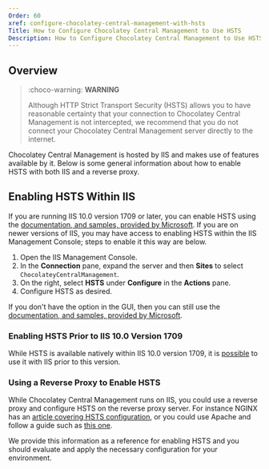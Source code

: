 ```yaml
---
Order: 60
xref: configure-chocolatey-central-management-with-hsts
Title: How to Configure Chocolatey Central Management to Use HSTS
Description: How to Configure Chocolatey Central Management to Use HSTS
---
```


## Overview

> :choco-warning: **WARNING**
>
> Although HTTP Strict Transport Security (HSTS) allows you to have reasonable certainty that your connection to Chocolatey Central Management is not intercepted, we recommend that you do not connect your Chocolatey Central Management server directly to the internet.

Chocolatey Central Management is hosted by IIS and makes use of features available by it. Below is some general information about how to enable HSTS with both IIS and a reverse proxy.

## Enabling HSTS Within IIS

If you are running IIS 10.0 version 1709 or later, you can enable HSTS using the [documentation, and samples, provided by Microsoft](https://learn.microsoft.com/en-us/iis/configuration/system.applicationhost/sites/site/hsts). If you are on newer versions of IIS, you may have access to enabling HSTS within the IIS Management Console; steps to enable it this way are below.

1. Open the IIS Management Console.
1. In the **Connection** pane, expand the server and then **Sites** to select `ChocolateyCentralManagement`.
1. On the right, select **HSTS** under **Configure** in the **Actions** pane.
1. Configure HSTS as desired.

If you don't have the option in the GUI, then you can still use the [documentation, and samples, provided by Microsoft](https://learn.microsoft.com/en-us/iis/configuration/system.applicationhost/sites/site/hsts).

### Enabling HSTS Prior to IIS 10.0 Version 1709

While HSTS is available natively within IIS 10.0 version 1709, it is [possible](https://learn.microsoft.com/en-us/iis/get-started/whats-new-in-iis-10-version-1709/iis-10-version-1709-hsts#challenges-on-enabling-hsts-before-iis-100-version-1709) to use it with IIS prior to this version.

### Using a Reverse Proxy to Enable HSTS

While Chocolatey Central Management runs on IIS, you could use a reverse proxy and configure HSTS on the reverse proxy server. For instance NGINX has an [article covering HSTS configuration](https://www.nginx.com/blog/http-strict-transport-security-hsts-and-nginx/), or you could use Apache and follow a guide such as [this one](https://www.simplified.guide/apache/enable-hsts).

We provide this information as a reference for enabling HSTS and you should evaluate and apply the necessary configuration for your environment. 
